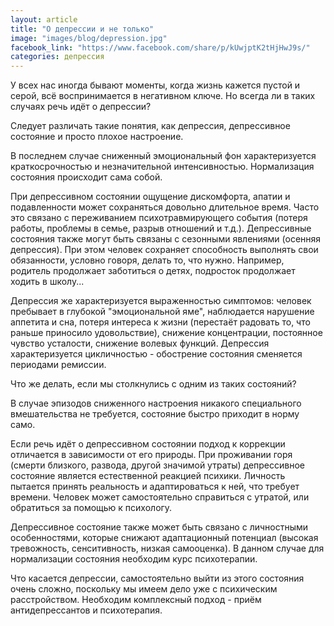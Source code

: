 ```yaml
---
layout: article
title: "О депрессии и не только"
image: "images/blog/depression.jpg"
facebook_link: "https://www.facebook.com/share/p/kUwjptK2tHjHwJ9s/"
categories: депрессия
---
```


У всех нас иногда бывают моменты, когда  жизнь кажется пустой и серой, всё воспринимается в негативном ключе. Но всегда ли в таких случаях речь идёт о депрессии?

<!--more-->

Следует различать такие понятия, как депрессия, депрессивное состояние и просто плохое настроение.

В последнем случае сниженный эмоциональный фон характеризуется краткосрочностью и незначительной интенсивностью. Нормализация состояния происходит сама собой.

При депрессивном состоянии ощущение дискомфорта, апатии и подавленности может сохраняться довольно длительное время. Часто это связано с переживанием психотравмирующего события (потеря работы, проблемы в семье, разрыв отношений и т.д.). Депрессивные состояния также могут быть связаны с сезонными явлениями (осенняя депрессия). При этом человек сохраняет способность выполнять свои обязанности, условно говоря, делать то, что нужно. Например, родитель продолжает заботиться о детях, подросток продолжает ходить в школу...

Депрессия же характеризуется выраженностью симптомов: человек пребывает в глубокой "эмоциональной яме", наблюдается нарушение аппетита и сна, потеря интереса к жизни (перестаёт радовать то, что раньше приносило удовольствие), снижение концентрации, постоянное чувство усталости, снижение волевых функций. Депрессия характеризуется цикличностью - обострение состояния сменяется периодами ремиссии.

Что же делать, если мы столкнулись с одним из таких состояний?

В случае эпизодов сниженного настроения никакого специального вмешательства не требуется, состояние быстро приходит в норму само.

Если речь идёт о депрессивном состоянии подход к коррекции отличается в зависимости от его природы. При проживании горя (смерти близкого, развода, другой значимой утраты) депрессивное состояние является естественной реакцией психики. Личность пытается принять реальность и адаптироваться к ней, что требует времени. Человек может самостоятельно справиться с утратой, или обратиться за помощью к психологу.

Депрессивное состояние также может быть связано с личностными особенностями, которые снижают адаптационный потенциал (высокая тревожность, сенситивность, низкая самооценка). В данном случае для нормализации состояния необходим курс психотерапии.

Что касается депрессии, самостоятельно выйти из этого состояния очень сложно, поскольку мы имеем дело уже с психическим расстройством. Необходим комплексный подход - приём антидепрессантов и психотерапия.